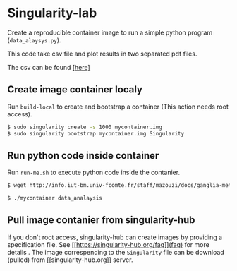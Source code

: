 # Singularity-lab

Create a reproducible container image to run a simple python program (`data_alaysys.py`).

This code take csv file and plot results in two separated pdf files.

The csv can be found [[here]](http://info.iut-bm.univ-fcomte.fr/staff/mazouzi/docs/ganglia-metrics.csv)

## Create image container localy
Run `build-local` to create and bootstrap a container (This action needs root access).

```bash
$ sudo singularity create -s 1000 mycontainer.img
$ sudo singularity bootstrap mycontainer.img Singularity
```



## Run python code inside container 

Run `run-me.sh` to execute python code inside the contanier. 

```bash
$ wget http://info.iut-bm.univ-fcomte.fr/staff/mazouzi/docs/ganglia-metrics.csv

$ ./mycontainer data_analaysis

```



## Pull image contanier from singularity-hub 
If you don't root access, singularity-hub can create images by providing a specification file. See  [[https://singularity-hub.org/faq]](faq) for more details . The image correspending to the `Singularity` file can be download (pulled) from [[singularity-hub.org]] server.

